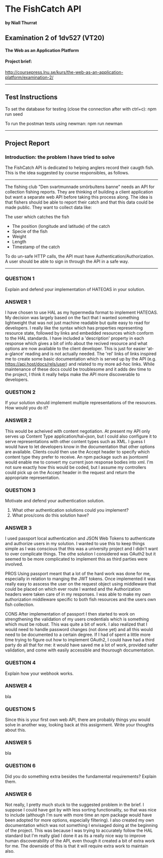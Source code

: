
# The FishCatch API
#### by Niall Thurrat

## Examination 2 of 1dv527 (VT20)
#### The Web as an Application Platform

#### Project brief:
http://coursepress.lnu.se/kurs/the-web-as-an-application-platform/examination-2/


-----------------------------------------

## Test Instructions

To set the database for testing (close the connection after with ctrl+c):
npm run seed

To run the postman tests using newman:
npm run newman

-----------------------------------------

## Project Report

### Introduction: the problem I have tried to solve

The FishCatch API is dedicated to helping anglers record their caugth fish. This is the idea suggested by course responsibles, as follows. 

-- --------------
The fishing club "Den svartmunnade smörbultens banne" needs an API for collection fishing reports. They are thinking of building a client application but want a separate web API before taking this process along. The idea is that fishers should be able to report their catch and that this data could be made public. They want to collect data like:

The user which catches the fish
* The position (longitude and latitude) of the catch
* Specie of the fish
* Weight
* Length
* Timestamp of the catch

To do un-safe HTTP calls, the API must have Authentication/Authorization. A user should be able to sign in through the API in a safe way.
-- --------------

### QUESTION 1
Explain and defend your implementation of HATEOAS in your solution.

### ANSWER 1
I have chosen to use HAL as my hypermedia format to implement HATEOAS. My decision was largely based on the fact that I wanted something lightweight that was not just machine readable but quite easy to read for developers. I really like the syntax which has properties representing resource state, followed by links and embedded resources which conform to the HAL standards. I have included a 'description' property in each response which gives a bit of info about the recived resource and what options are now available to the client developer. This is just for easier 'at-a-glance' reading and is not actually needed. The 'rel' links of links inspired me to create some basic documentation which is served up by the API (e.g. https://api.host/docs/rels/user) and related to my more ad-hoc links. While maintenance of these docs could be troublesome and it adds dev time to the project, I think it really helps make the API more discoverable to developers.

### QUESTION 2
If your solution should implement multiple representations of the resources. How would you do it?

### ANSWER 2
This would be acheived with content negotiation. At present my API only serves up Content Type application/hal+json, but I could also configure it to serve representations with other content types such as XML. I guess I would have to let developers know in the documentation that other options are available. Clients could then use the Accept header to specify which content type they prefer to receive. An npm package such as jsontoxml would enable me to convert my current json response bodies into xml. I'm not sure exactly how this would be coded, but I assume my controllers could pick up on the Accept header in the request and return the appropriate representation.

### QUESTION 3
Motivate and defend your authentication solution.
1. What other authentication solutions could you implement?
2. What pros/cons do this solution have?

### ANSWER 3
I used passport local authentication and JSON Web Tokens to authenticate and authorize users in my solution. I wanted to use this to keep things simple as I was conscious that this was a university project and I didn't want to over complicate things. The othe solution I considered was OAuth2 but it seemed to be more complicated to implement this as third parties were involved.

PROS
Using passport meant that a lot of the hard work was done for me, especially in relation to manging the JWT tokens. Once implemented it was really easy to asscess the user on the request object using middleware that could be placed on which ever route I wanted and the Authorization headers were taken care of in my responses. I was able to make my own authorization middleware specific to both fish resources and the users own fish collection.

CONS
After implementation of passport I then started to work on strengthening the validation of my users credentials which is something which must be robust. This was quite a bit of work. I also realized that I would need to handle password changes (not done yet) and all this would need to be documented to a certain degree. If I had of spent a little more time trying to figure out how to implement OAuth2, I could have had a third party do all that for me: it would have saved me a lot of work, provided safer validation, and come with easily accessible and thourough documentation. 

### QUESTION 4
Explain how your webhook works.

### ANSWER 4
bla

### QUESTION 5
Since this is your first own web API, there are probably things you would solve in another way, looking back at this assignment. Write your thoughts about this.

### ANSWER 5
bla

### QUESTION 6
Did you do something extra besides the fundamental requirements? Explain them.

### ANSWER 6
Not really, I pretty much stuck to the suggested problem in the brief. I suppose I could have got by with less sorting functionality, so that was nice to include (although I'm sure with more time an npm package would have been adopted for more options, especially filtering). I also created my own documentation which was not something I envisaged doing at the beginning of the project. This was because I was trying to accurately follow the HAL standard but I'm really glad I done it as its a really nice way to improve human discoverability of the API, even though it created a bit of extra work for me. The downside of this is that it will require extra work to maintain also.

